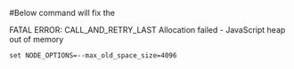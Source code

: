 #Below command will fix the 

FATAL ERROR: CALL_AND_RETRY_LAST Allocation failed - JavaScript heap out of memory


```
set NODE_OPTIONS=--max_old_space_size=4096
```
